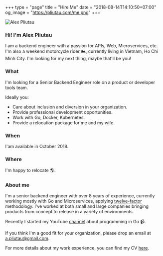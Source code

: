 +++
type = "page"
title = "Hire Me"
date = "2018-08-14T14:10:50+07:00"
og_image = "https://pliutau.com/me.png"
+++

![Alex Pliutau](https://pliutau.com/me.png)

### Hi! I'm Alex Pliutau

I am a backend engineer with a passion for APIs, Web, Microservices, etc. I'm also a weekend motorcycle rider 🏍, currently living in Vietnam, Ho Chi Minh City. I'm looking for my next thing, maybe that'll be you!

### What

I'm looking for a Senior Backend Engineer role on a product or developer tools team.

Ideally you:

 - Care about inclusion and diversion in your organization.
 - Provide professional development opportunities.
 - Work with Go, Docker, Kubernetes.
 - Provide a relocation package for me and my wife.

### When

I'am available in October 2018.

### Where

I'm happy to relocate 🌎.

### About me

I'm a senior backend engineer with over 8 years of experience, currently working mostly with Go and Microservices, applying [twelve-factor](https://12factor.net/) methodology. I've worked at both small and large companies bringing products from concept
to release in a variety of environments.

Recently I started my YouTube [channel](https://www.youtube.com/packagemain) about programming in Go 📹.

If you think I'm a good fit for your organization, please drop an email at [a.pliutau@gmail.com](a.pliutau@gmail.com).

For more details about my work experience, you can find my CV [here](https://pliutau.com/cv.pdf).